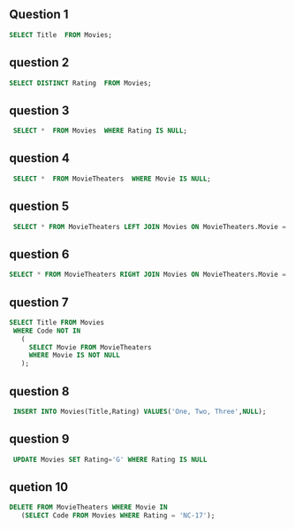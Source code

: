 ## Question 1
```sql
SELECT Title  FROM Movies; 
 ```

## question 2
```sql
SELECT DISTINCT Rating  FROM Movies; 
 ``` 

## question 3
```sql
 SELECT *  FROM Movies  WHERE Rating IS NULL; 
 ```

## question 4
```sql
 SELECT *  FROM MovieTheaters  WHERE Movie IS NULL; 
``` 

## question 5
```sql
 SELECT * FROM MovieTheaters LEFT JOIN Movies ON MovieTheaters.Movie = Movies.Code; 
 ```

## question 6
```sql 
SELECT * FROM MovieTheaters RIGHT JOIN Movies ON MovieTheaters.Movie = Movies.Code; 
 ```

## question 7 
```sql 
SELECT Title FROM Movies 
 WHERE Code NOT IN 
   ( 
     SELECT Movie FROM MovieTheaters 
     WHERE Movie IS NOT NULL 
   ); 
 ```
 


## question 8
```sql
 INSERT INTO Movies(Title,Rating) VALUES('One, Two, Three',NULL);
```

## question 9
```sql
 UPDATE Movies SET Rating='G' WHERE Rating IS NULL
 ``` 
## quetion 10
```sql
DELETE FROM MovieTheaters WHERE Movie IN 
   (SELECT Code FROM Movies WHERE Rating = 'NC-17');
   ```